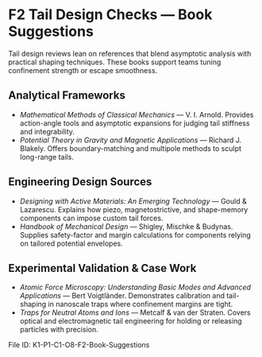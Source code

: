 # F2 Tail Design Checks — Book Suggestions

Tail design reviews lean on references that blend asymptotic analysis with practical shaping techniques. These books support teams tuning confinement strength or escape smoothness.

## Analytical Frameworks
- *Mathematical Methods of Classical Mechanics* — V. I. Arnold. Provides action-angle tools and asymptotic expansions for judging tail stiffness and integrability.
- *Potential Theory in Gravity and Magnetic Applications* — Richard J. Blakely. Offers boundary-matching and multipole methods to sculpt long-range tails.

## Engineering Design Sources
- *Designing with Active Materials: An Emerging Technology* — Gould & Lazarescu. Explains how piezo, magnetostrictive, and shape-memory components can impose custom tail forces.
- *Handbook of Mechanical Design* — Shigley, Mischke & Budynas. Supplies safety-factor and margin calculations for components relying on tailored potential envelopes.

## Experimental Validation & Case Work
- *Atomic Force Microscopy: Understanding Basic Modes and Advanced Applications* — Bert Voigtländer. Demonstrates calibration and tail-shaping in nanoscale traps where confinement margins are tight.
- *Traps for Neutral Atoms and Ions* — Metcalf & van der Straten. Covers optical and electromagnetic tail engineering for holding or releasing particles with precision.

File ID: K1-P1-C1-O8-F2-Book-Suggestions
